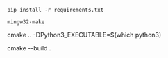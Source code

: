 ```
pip install -r requirements.txt
```

```
mingw32-make
```

cmake .. -DPython3_EXECUTABLE=$(which python3)

cmake --build .